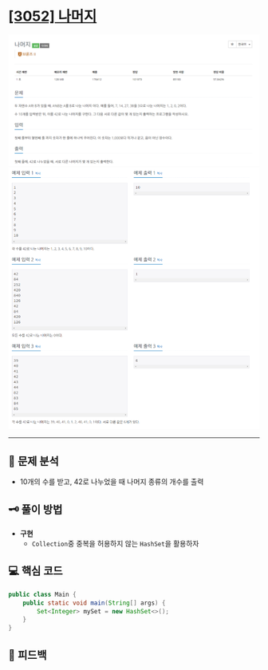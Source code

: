 # [[3052] 나머지](https://www.acmicpc.net/problem/3052)

![1.png](img%2F1.png)
![2.png](img%2F2.png)

***

## 📃 문제 분석

- 10개의 수를 받고, 42로 나누었을 때 나머지 종류의 개수를 출력

## 🗝️ 풀이 방법

- **구현**
  - ```Collection```중 중복을 허용하지 않는 ```HashSet```을 활용하자  

## 💻 핵심 코드

```java
public class Main {
    public static void main(String[] args) {
        Set<Integer> mySet = new HashSet<>();
    }
}
```

## 📌 피드백

